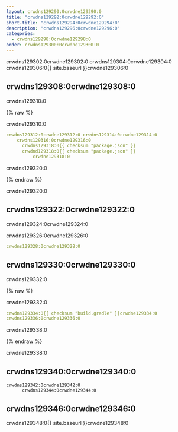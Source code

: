 ```yaml
---
layout: crwdns129290:0crwdne129290:0
title: "crwdns129292:0crwdne129292:0"
short-title: "crwdns129294:0crwdne129294:0"
description: "crwdns129296:0crwdne129296:0"
categories:
  - crwdns129298:0crwdne129298:0
order: crwdns129300:0crwdne129300:0
---
```

crwdns129302:0crwdne129302:0 crwdns129304:0crwdne129304:0 crwdns129306:0{{ site.baseurl }}crwdne129306:0

## crwdns129308:0crwdne129308:0

crwdns129310:0

{% raw %}

crwdne129310:0

```yaml
crwdns129312:0crwdne129312:0 crwdns129314:0crwdne129314:0
    crwdns129316:0crwdne129316:0
      crwdns129318:0{{ checksum "package.json" }}
      crwdnd129318:0{{ checksum "package.json" }}
          crwdne129318:0
```

crwdns129320:0

{% endraw %}

crwdne129320:0

## crwdns129322:0crwdne129322:0

crwdns129324:0crwdne129324:0

crwdns129326:0crwdne129326:0

```yaml
crwdns129328:0crwdne129328:0
```

## crwdns129330:0crwdne129330:0

crwdns129332:0

{% raw %}

crwdne129332:0

```yaml
crwdns129334:0{{ checksum "build.gradle" }}crwdne129334:0
crwdns129336:0crwdne129336:0
```

crwdns129338:0

{% endraw %}          

crwdne129338:0

## crwdns129340:0crwdne129340:0

    crwdns129342:0crwdne129342:0
          crwdns129344:0crwdne129344:0
    
    

## crwdns129346:0crwdne129346:0

crwdns129348:0{{ site.baseurl }}crwdne129348:0